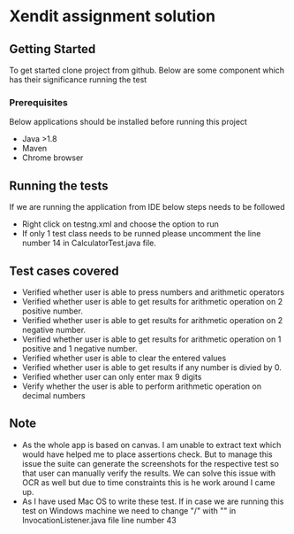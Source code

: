 # Xendit assignment solution

## Getting Started
To get started clone project from github. Below are some component which has their significance running the test

### Prerequisites
Below applications should be installed before running this project
- Java >1.8
- Maven
- Chrome browser

## Running the tests

If we are running the application from IDE below steps needs to be followed

- Right click on testng.xml and choose the option to run
- If only 1 test class needs to be runned please uncomment the line number 14 in CalculatorTest.java file.

## Test cases covered

- Verified whether user is able to press numbers and arithmetic operators
- Verified whether user is able to get results for arithmetic operation on 2 positive number.
- Verified whether user is able to get results for arithmetic operation on 2 negative number.
- Verified whether user is able to get results for arithmetic operation on 1 positive and 1 negative number.
- Verified whether user is able to clear the entered values
- Verified whether user is able to get results if any number is divied by 0.
- Verified whether user can only enter max 9 digits
- Verify whether the user is able to perform arithmetic operation on decimal numbers

## Note
- As the whole app is based on canvas. I am unable to extract text which would have helped me to place assertions check. But to manage this issue the suite can generate the screenshots for the respective test so that user can manually verify the results. We can solve this issue with OCR as well but due to time constraints this is he work around I came up.
- As I have used Mac OS to write these test. If in case we are running this test on Windows machine we need to change "/" with "\" in InvocationListener.java file line number 43




